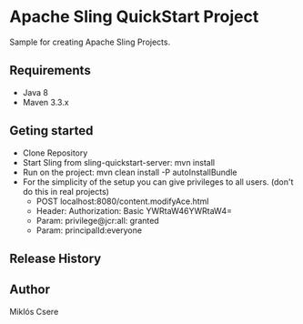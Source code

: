 # Apache Sling QuickStart Project
Sample for creating Apache Sling Projects.

## Requirements
* Java 8
* Maven 3.3.x

## Geting started
* Clone Repository
* Start Sling from sling-quickstart-server: mvn install
* Run on the project: mvn clean install -P autoInstallBundle
* For the simplicity of the setup you can give privileges to all users. (don't do this in real projects)
    * POST localhost:8080/content.modifyAce.html
    * Header: Authorization: Basic YWRtaW46YWRtaW4=
    * Param: privilege@jcr:all: granted
    * Param: principalId:everyone



## Release History

## Author
Miklós Csere